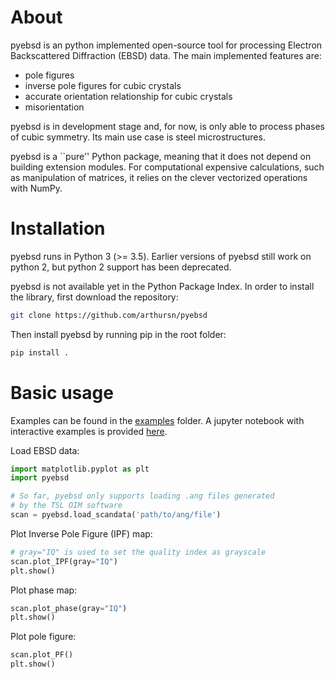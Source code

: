 # About

pyebsd is an python implemented open-source tool for processing Electron Backscattered Diffraction (EBSD) data. The main implemented features are:

- pole figures
- inverse pole figures for cubic crystals
- accurate orientation relationship for cubic crystals
- misorientation

pyebsd is in development stage and, for now, is only able to process phases of cubic symmetry. Its main use case is steel microstructures.

pyebsd is a ``pure'' Python package, meaning that it does not depend on building extension modules. For computational expensive calculations, such as manipulation of matrices, it relies on the clever vectorized operations with NumPy.

# Installation

pyebsd runs in Python 3 (>= 3.5). Earlier versions of pyebsd still work on python 2, but python 2 support has been deprecated.

pyebsd is not available yet in the Python Package Index. In order to install the library, first download the repository:

```bash
git clone https://github.com/arthursn/pyebsd
```

Then install pyebsd by running pip in the root folder:

```bash
pip install . 
```

# Basic usage

Examples can be found in the [examples](https://github.com/arthursn/pyebsd/tree/master/examples) folder. A jupyter notebook with interactive examples is provided [here](https://github.com/arthursn/pyebsd/blob/master/examples/plot_EBSD_maps.ipynb).

Load EBSD data:

```python
import matplotlib.pyplot as plt
import pyebsd

# So far, pyebsd only supports loading .ang files generated
# by the TSL OIM software
scan = pyebsd.load_scandata('path/to/ang/file')
```

Plot Inverse Pole Figure (IPF) map:

```python
# gray="IQ" is used to set the quality index as grayscale
scan.plot_IPF(gray="IQ")
plt.show()
```

Plot phase map:

```python
scan.plot_phase(gray="IQ")
plt.show()
```

Plot pole figure:

```python
scan.plot_PF()
plt.show()
```